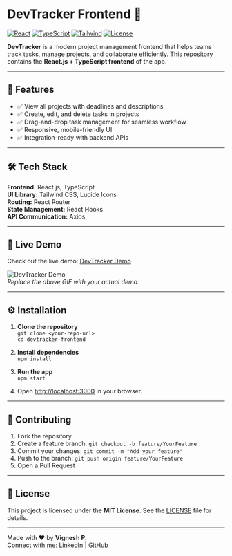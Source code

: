 # DevTracker Frontend 🚀

[![React](https://img.shields.io/badge/React-17.0.2-blue?logo=react&logoColor=white)](https://reactjs.org/)
[![TypeScript](https://img.shields.io/badge/TypeScript-4.9.5-blue?logo=typescript&logoColor=white)](https://www.typescriptlang.org/)
[![Tailwind](https://img.shields.io/badge/TailwindCSS-3.3.2-blue?logo=tailwind-css&logoColor=white)](https://tailwindcss.com/)
[![License](https://img.shields.io/badge/License-MIT-green)](LICENSE)

**DevTracker** is a modern project management frontend that helps teams track tasks, manage projects, and collaborate efficiently. This repository contains the **React.js + TypeScript frontend** of the app.

---

## 🌟 Features

- ✅ View all projects with deadlines and descriptions  
- ✅ Create, edit, and delete tasks in projects  
- ✅ Drag-and-drop task management for seamless workflow  
- ✅ Responsive, mobile-friendly UI  
- ✅ Integration-ready with backend APIs  

---

## 🛠 Tech Stack

**Frontend:** React.js, TypeScript  
**UI Library:** Tailwind CSS, Lucide Icons  
**Routing:** React Router  
**State Management:** React Hooks  
**API Communication:** Axios  

---

## 🚀 Live Demo

Check out the live demo: [DevTracker Demo](https://devtrackerpj.netlify.app/)  

![DevTracker Demo](./demo/devtracker-demo.gif)  
*Replace the above GIF with your actual demo.*

---

## ⚙️ Installation

1. **Clone the repository**  
`git clone <your-repo-url>`  
`cd devtracker-frontend`

2. **Install dependencies**  
`npm install`

3. **Run the app**  
`npm start`  

4. Open [http://localhost:3000](http://localhost:3000) in your browser.

---

## 🤝 Contributing

1. Fork the repository  
2. Create a feature branch: `git checkout -b feature/YourFeature`  
3. Commit your changes: `git commit -m "Add your feature"`  
4. Push to the branch: `git push origin feature/YourFeature`  
5. Open a Pull Request  

---

## 📄 License

This project is licensed under the **MIT License**. See the [LICENSE](LICENSE) file for details.

---

Made with ❤️ by **Vignesh P.**  
Connect with me: [LinkedIn](https://www.linkedin.com/in/vignesh-p-46153a302) | [GitHub](https://github.com/javi2754)
